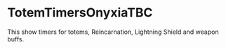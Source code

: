 # TotemTimersOnyxiaTBC
This show timers for totems, Reincarnation, Lightning Shield and weapon buffs.
